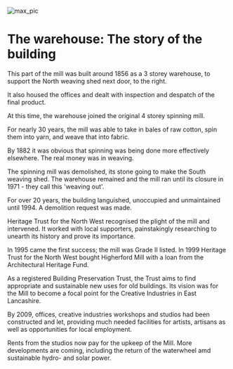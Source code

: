 ![max_pic](./story.png)
# The warehouse: The story of the building

This part of the mill was built around 1856 as a 3 storey warehouse, to support the North weaving shed next door, to the right.

It also housed the offices and dealt with inspection and despatch of the final product.

At this time, the warehouse joined the original 4 storey spinning mill. 

For nearly 30 years, the mill was able to take in bales of raw cotton, spin them into yarn, and weave that into fabric.

By 1882 it was obvious that spinning was being done more effectively elsewhere. The real money was in weaving. 

The spinning mill was demolished, its stone going to make the South weaving shed. The warehouse remained and the mill ran until its closure in 1971 - they call this 'weaving out'.

For over 20 years, the building languished, unoccupied and unmaintained until 1994. A demolition request was made.

Heritage Trust for the North West recognised the plight of the mill and intervened. It worked with local supporters, painstakingly researching to unearth its history and prove its importance.

In 1995 came the first success; the mill was Grade II listed. In 1999 Heritage Trust for the North West bought Higherford Mill with a loan from the Architectural Heritage Fund.

As a registered Building Preservation Trust, the Trust aims to find appropriate and sustainable new uses for old buildings. Its vision was for the Mill to become a focal point for the Creative Industries in East Lancashire. 

By 2009, offices, creative industries workshops and studios had been constructed and let, providing much needed facilities for artists, artisans as well as opportunities for local employment. 

Rents from the studios now pay for the upkeep of the Mill. More developments are coming, including the return of the waterwheel amd sustainable hydro- and solar power. 


